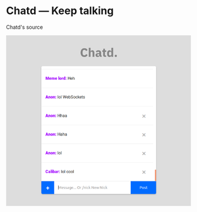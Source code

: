 # Chatd — Keep talking 

Chatd's source

<center>
  <img src="misc/screenshot.png" alt="Screenshot of Chatd">
</center>


